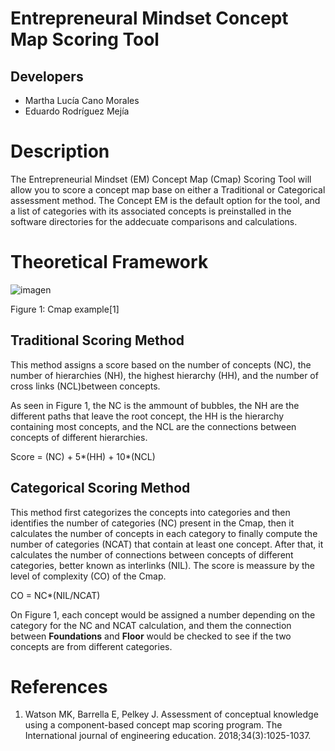 # Entrepreneural Mindset Concept Map Scoring Tool
## Developers
- Martha Lucía Cano Morales
- Eduardo Rodríguez Mejía
# Description
The Entrepreneurial Mindset (EM) Concept Map (Cmap) Scoring Tool will allow you to score a concept map base on either a Traditional or Categorical assessment method. The Concept EM is the default option for the tool, and a list of categories with its associated concepts is preinstalled in the software directories for the addecuate comparisons and calculations.
# Theoretical Framework
![imagen](https://user-images.githubusercontent.com/78668372/222168066-8f58282b-3591-43e3-a3ed-1d50a78556a4.png)

Figure 1: Cmap example[1]
## Traditional Scoring Method
This method assigns a score based on the number of concepts (NC), the number of hierarchies (NH), the highest hierarchy (HH), and the number of cross links (NCL)between concepts.

As seen in Figure 1, the NC is the ammount of bubbles, the NH are the different paths that leave the root concept, the HH is the hierarchy containing most concepts, and the NCL are the connections between concepts of different hierarchies.

Score = (NC) + 5*(HH) + 10*(NCL)
## Categorical Scoring Method
This method first categorizes the concepts into categories and then identifies the number of categories (NC) present in the Cmap, then it calculates the number of concepts in each category to finally compute the number of categories (NCAT) that contain at least one concept. After that, it calculates the number of  connections between concepts of different categories, better known as interlinks (NIL). The score is meassure by the level of complexity (CO) of the Cmap.

CO = NC*(NIL/NCAT)

On Figure 1, each concept would be assigned a number depending on the category for the NC and NCAT calculation, and them the connection between **Foundations** and **Floor** would be checked to see if the two concepts are from different categories.
# References
1. Watson MK, Barrella E, Pelkey J. Assessment of conceptual knowledge using a component-based concept map scoring program. The International journal of engineering education. 2018;34(3):1025-1037.
